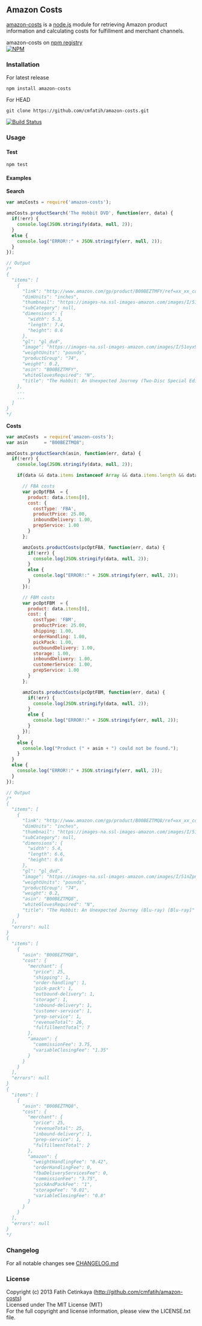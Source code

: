 ## Amazon Costs

[amazon-costs](http://github.com/cmfatih/amazon-costs) is a [node.js](http://nodejs.org) module for retrieving Amazon product information and calculating costs for fulfillment and merchant channels.  

amazon-costs on [npm registry](http://npmjs.org/package/amazon-costs)  
[![NPM](https://nodei.co/npm/amazon-costs.png?compact=true)](https://nodei.co/npm/amazon-costs/)

### Installation

For latest release
```
npm install amazon-costs
```

For HEAD
```
git clone https://github.com/cmfatih/amazon-costs.git
```
[![Build Status](https://travis-ci.org/cmfatih/amazon-costs.svg?branch=master)](https://travis-ci.org/cmfatih/amazon-costs)

### Usage

#### Test
```
npm test
```

#### Examples

**Search**
```javascript
var amzCosts = require('amazon-costs');

amzCosts.productSearch('The Hobbit DVD', function(err, data) {
  if(!err) {
    console.log(JSON.stringify(data, null, 2));
  }
  else {
    console.log("ERROR!:" + JSON.stringify(err, null, 2));
  }
});

// Output
/*
{
  "items": [
    {
      "link": "http://www.amazon.com/gp/product/B00BEZTMFY/ref=xx_xx_cont_xx/180-3685826-3917707",
      "dimUnits": "inches",
      "thumbnail": "https://images-na.ssl-images-amazon.com/images/I/51oyx9TCjVL._SL80_.jpg",
      "subCategory": null,
      "dimensions": {
        "width": 5.3,
        "length": 7.4,
        "height": 0.6
      },
      "gl": "gl_dvd",
      "image": "https://images-na.ssl-images-amazon.com/images/I/51oyx9TCjVL._SL120_.jpg",
      "weightUnits": "pounds",
      "productGroup": "74",
      "weight": 0.2,
      "asin": "B00BEZTMFY",
      "whiteGlovesRequired": "N",
      "title": "The Hobbit: An Unexpected Journey (Two-Disc Special Edition) (DVD + UltraViolet Digital Copy) [DVD]"
    },
    ...
    ...
  ]
}
*/
```

**Costs**
```javascript
var amzCosts  = require('amazon-costs');
var asin      = "B00BEZTMQ8";

amzCosts.productSearch(asin, function(err, data) {
  if(!err) {
    console.log(JSON.stringify(data, null, 2));

    if(data && data.items instanceof Array && data.items.length && data.items[0].asin === asin) {

      // FBA costs
      var pcOptFBA  = {
        product: data.items[0],
        cost: {
          costType: 'FBA',
          productPrice: 25.00,
          inboundDelivery: 1.00,
          prepService: 1.00
        }
      };

      amzCosts.productCosts(pcOptFBA, function(err, data) {
        if(!err) {
          console.log(JSON.stringify(data, null, 2));
        }
        else {
          console.log("ERROR!:" + JSON.stringify(err, null, 2));
        }
      });

      // FBM costs
      var pcOptFBM  = {
        product: data.items[0],
        cost: {
          costType: 'FBM',
          productPrice: 25.00,
          shipping: 1.00,
          orderHandling: 1.00,
          pickPack: 1.00,
          outboundDelivery: 1.00,
          storage: 1.00,
          inboundDelivery: 1.00,
          customerService: 1.00,
          prepService: 1.00
        }
      };

      amzCosts.productCosts(pcOptFBM, function(err, data) {
        if(!err) {
          console.log(JSON.stringify(data, null, 2));
        }
        else {
          console.log("ERROR!:" + JSON.stringify(err, null, 2));
        }
      });
    }
    else {
      console.log("Product (" + asin + ") could not be found.");
    }
  }
  else {
    console.log("ERROR!:" + JSON.stringify(err, null, 2));
  }
});

// Output
/*
{
  "items": [
    {
      "link": "http://www.amazon.com/gp/product/B00BEZTMQ8/ref=xx_xx_cont_xx/186-1246243-6363763",
      "dimUnits": "inches",
      "thumbnail": "https://images-na.ssl-images-amazon.com/images/I/51nZpnQgUwL._SL80_.jpg",
      "subCategory": null,
      "dimensions": {
        "width": 5.4,
        "length": 6.6,
        "height": 0.6
      },
      "gl": "gl_dvd",
      "image": "https://images-na.ssl-images-amazon.com/images/I/51nZpnQgUwL._SL120_.jpg",
      "weightUnits": "pounds",
      "productGroup": "74",
      "weight": 0.2,
      "asin": "B00BEZTMQ8",
      "whiteGlovesRequired": "N",
      "title": "The Hobbit: An Unexpected Journey (Blu-ray) [Blu-ray]"
    }
  ],
  "errors": null
}
{
  "items": [
    {
      "asin": "B00BEZTMQ8",
      "cost": {
        "merchant": {
          "price": 25,
          "shipping": 1,
          "order-handling": 1,
          "pick-pack": 1,
          "outbound-delivery": 1,
          "storage": 1,
          "inbound-delivery": 1,
          "customer-service": 1,
          "prep-service": 1,
          "revenueTotal": 26,
          "fulfillmentTotal": 7
        },
        "amazon": {
          "commissionFee": 3.75,
          "variableClosingFee": "1.35"
        }
      }
    }
  ],
  "errors": null
}
{
  "items": [
    {
      "asin": "B00BEZTMQ8",
      "cost": {
        "merchant": {
          "price": 25,
          "revenueTotal": 25,
          "inbound-delivery": 1,
          "prep-service": 1,
          "fulfillmentTotal": 2
        },
        "amazon": {
          "weightHandlingFee": "0.42",
          "orderHandlingFee": 0,
          "fbaDeliveryServicesFee": 0,
          "commissionFee": "3.75",
          "pickAndPackFee": "1",
          "storageFee": "0.01",
          "variableClosingFee": "0.8"
        }
      }
    }
  ],
  "errors": null
}
*/
```

### Changelog

For all notable changes see [CHANGELOG.md](https://github.com/cmfatih/amazon-costs/blob/master/CHANGELOG.md)

### License

Copyright (c) 2013 Fatih Cetinkaya (http://github.com/cmfatih/amazon-costs)  
Licensed under The MIT License (MIT)  
For the full copyright and license information, please view the LICENSE.txt file.